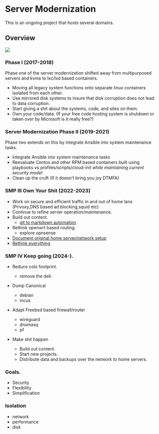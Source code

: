 # Server Modernization

This is an ongoing project that hosts several domains. 

## Overview 

![](images/ContainerShip.jpg)

### Phase I (2017-2018)

Phase one of the server modernization shifted away from multipurposed servers and kvms to lxc/lxd based containers.

* Moving all legacy system functions onto separate linux containers isolated from each other.
* Use mirrored disk systems to insure that disk corruption does not lead to data corruption.
* Start giving a shit about the systems, code, and sites on them.
* Own your code/data. (If your free code hosting system is shutdown or taken over by Microsoft is it really free?)

### Server Modernization Phase II (2019-2021)

Phase two extends on this by integrate Ansible into system maintenance tasks.

* Integrate Ansible into system maintenance tasks
* Reevaluate Centos and other RPM based containers built using playbooks vs profiles/scripts/cloud-init *while maintaining current security model*
* Clean up the cruft (If it doesn't bring you joy DTMFA)

### SMP III Own Your Shit (2022-2023)

- Work on secure and efficient traffic in and out of home lans (Privoxy,DNS based ad blocking,squid etc)
- Continue to refine server operation/maintanance.
- Build out content.
  - [git to markdown automation](https://bartender.digithink.com)
- Rethink openwrt based routing.
  - explore opnsense
- [Document original home server/network setup](/zeearchive/edge-server-configuration/)
- [Rethink everything](/rethinkeverything/)

### SMP IV Keep going (2024-).
- Reduce colo footprint.
  - remove the dell.
- Dump Canonical
  - debian
  - incus
- Adapt Freebsd based firewall/router
  - wireguard
  - dnsmasq
  - pf

- Make shit happen
  - Build out content.
  - Start new projects.
  - Distribute data and backups over the network to home servers.

### Goals.

* Security
* Flexibility
* Simplification

### Isolation

* network
* performance
* disk


